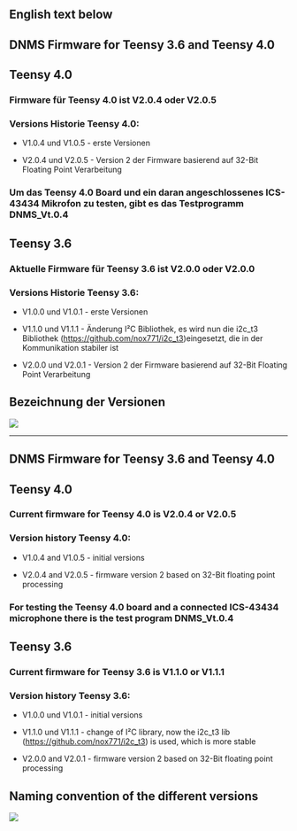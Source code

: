 ## English text below

## DNMS Firmware for Teensy 3.6 and Teensy 4.0


## Teensy 4.0

### Firmware für Teensy 4.0 ist V2.0.4 oder V2.0.5

### Versions Historie Teensy 4.0:

  - V1.0.4 und V1.0.5 - erste Versionen

  - V2.0.4 und V2.0.5 - Version 2 der Firmware basierend auf 32-Bit Floating Point Verarbeitung

### Um das Teensy 4.0 Board und ein daran angeschlossenes ICS-43434 Mikrofon zu testen, gibt es das Testprogramm DNMS_Vt.0.4


## Teensy 3.6

### Aktuelle Firmware für Teensy 3.6 ist V2.0.0 oder V2.0.0

### Versions Historie Teensy 3.6:

  - V1.0.0 und V1.0.1 - erste Versionen

  - V1.1.0 und V1.1.1 - Änderung I²C Bibliothek, es wird nun die i2c_t3 Bibliothek (https://github.com/nox771/i2c_t3)eingesetzt, die in der Kommunikation stabiler ist

  - V2.0.0 und V2.0.1 - Version 2 der Firmware basierend auf 32-Bit Floating Point Verarbeitung


## Bezeichnung der Versionen

<img src="images/Versionsbezeichnung.jpg"><br>


------------------------------------------------------------------------
## DNMS Firmware for Teensy 3.6 and Teensy 4.0


## Teensy 4.0
 
### Current firmware for Teensy 4.0 is V2.0.4 or V2.0.5

### Version history Teensy 4.0:

  - V1.0.4 and V1.0.5 - initial versions

  - V2.0.4 and V2.0.5 - firmware version 2 based on 32-Bit floating point processing

### For testing the Teensy 4.0 board and a connected ICS-43434 microphone there is the test program DNMS_Vt.0.4


## Teensy 3.6

### Current firmware for Teensy 3.6 is V1.1.0 or V1.1.1 


### Version history Teensy 3.6:

  - V1.0.0 und V1.0.1 - initial versions

  - V1.1.0 und V1.1.1 - change of I²C library, now the i2c_t3 lib (https://github.com/nox771/i2c_t3) is used,  which is more stable

  - V2.0.0 and V2.0.1 - firmware version 2 based on 32-Bit floating point processing 


## Naming convention of the different versions

<img src="images/Versionsbezeichnung english.jpg"><br>

